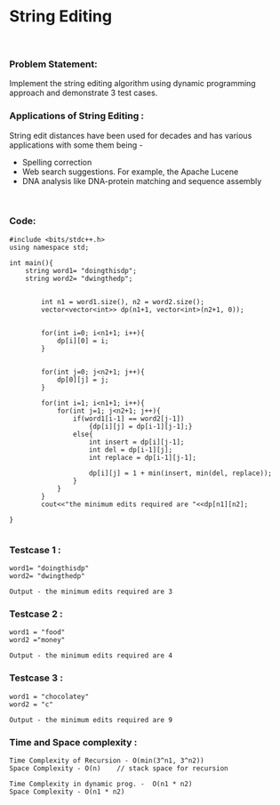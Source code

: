 # String Editing
<br/>

### Problem Statement:
Implement the string editing algorithm using dynamic programming approach and demonstrate 3 test cases.



### Applications of String Editing :
String edit distances have been used for decades and has various applications with some them being -
- Spelling correction
- Web search suggestions. For example, the Apache Lucene
- DNA analysis like DNA-protein matching and sequence assembly
<br>



### Code:
```
#include <bits/stdc++.h>
using namespace std;

int main(){
    string word1= "doingthisdp";
    string word2= "dwingthedp";


        int n1 = word1.size(), n2 = word2.size();
        vector<vector<int>> dp(n1+1, vector<int>(n2+1, 0));
        
        
        for(int i=0; i<n1+1; i++){
            dp[i][0] = i;
        }
            
        
        for(int j=0; j<n2+1; j++){
            dp[0][j] = j;
        }
            
        for(int i=1; i<n1+1; i++){
            for(int j=1; j<n2+1; j++){
                if(word1[i-1] == word2[j-1])
                    {dp[i][j] = dp[i-1][j-1];}
                else{
                    int insert = dp[i][j-1];
                    int del = dp[i-1][j];
                    int replace = dp[i-1][j-1];
                    
                    dp[i][j] = 1 + min(insert, min(del, replace));
                }
            }
        }
        cout<<"the minimum edits required are "<<dp[n1][n2];
        
}
        

```

### Testcase 1 :
```
word1= "doingthisdp"
word2= "dwingthedp"

Output - the minimum edits required are 3
```

### Testcase 2 :
```
word1 = "food"
word2 ="money"

Output - the minimum edits required are 4
```

### Testcase 3 :
```
word1 = "chocolatey"
word2 = "c"

Output - the minimum edits required are 9
```

### Time and Space complexity :
```
Time Complexity of Recursion - O(min(3^n1, 3^n2)) 
Space Complexity - O(n)    // stack space for recursion

Time Complexity in dynamic prog. -  O(n1 * n2)
Space Complexity - O(n1 * n2)

```
